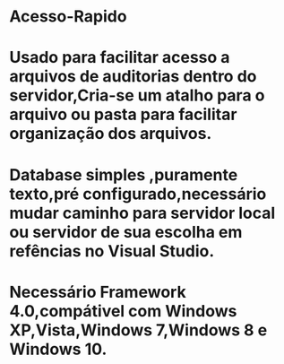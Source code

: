 # Acesso-Rapido
# Usado para facilitar acesso a arquivos de auditorias dentro do servidor,Cria-se um atalho para o arquivo ou pasta para facilitar organização dos arquivos.
# Database simples ,puramente texto,pré configurado,necessário mudar caminho para servidor local ou servidor de sua escolha em refências no Visual Studio.
# Necessário Framework 4.0,compátivel com Windows XP,Vista,Windows 7,Windows 8 e Windows 10.
